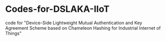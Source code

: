 # Codes-for-DSLAKA-IIoT
code for "Device-Side Lightweight Mutual Authentication and Key Agreement Scheme based on Chameleon Hashing for Industrial Internet of Things"
